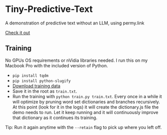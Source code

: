 # Tiny-Predictive-Text
A demonstration of predictive text without an LLM, using permy.link

[Check it out](https://adamgrant.info/tiny-predictive-text)

## Training

No GPUs OS requirements or nVidia libraries needed. I run this on my Macbook Pro with the included version of Python.

- `pip install tqdm`
- `pip install python-slugify`
- [Download training data](https://cdn.everything.io/datasets/blogs-news-twitter.txt.zip)
- Save it in the root as `train.txt`.
- Run the training with `python train.py train.txt`. Every once in a while it will optimize by pruning word set dictionaries and branches recursively. At this point (look for it in the logs) it will create the dictionary.js file the demo needs to run. Let it keep running and it will continuously improve that dictionary as it continues its training.

Tip: Run it again anytime with the `--retain` flag to pick up where you left off.